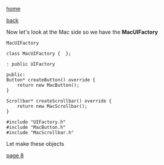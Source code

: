 [home](./page01.md)

[back](./page06.md)

Now let's look at the Mac side
so we have the **MacUIFactory**

```
MacUIFactory
```


```
class MacUIFactory {  };
```

```
: public UIFactory
```

```
public:
Button* createButton() override {
    return new MacButton();
}

Scrollbar* createScrollbar() override {
    return new MacScrollbar();
}
```


```
#include "UIFactory.h"
#include "MacButton.h"
#include "MacScrollbar.h"
```


Let make these objects



[page 8](./page08.md)
